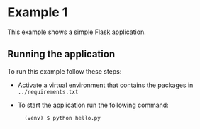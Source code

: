 Example 1
=========

This example shows a simple Flask application.

Running the application
-----------------------

To run this example follow these steps:

- Activate a virtual environment that contains the packages in `../requirements.txt`
- To start the application run the following command:

        (venv) $ python hello.py
